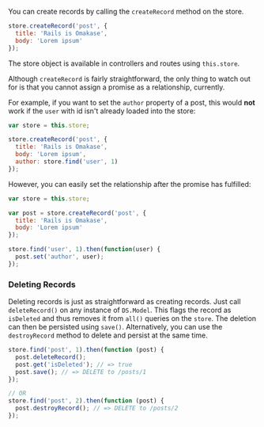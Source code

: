 You can create records by calling the `createRecord` method on the store.

```javascript
store.createRecord('post', {
  title: 'Rails is Omakase',
  body: 'Lorem ipsum'
});
```

The store object is available in controllers and routes using `this.store`.

Although `createRecord` is fairly straightforward, the only thing to watch out for
is that you cannot assign a promise as a relationship, currently.

For example, if you want to set the `author` property of a post, this would **not** work
if the `user` with id isn't already loaded into the store:

```javascript
var store = this.store;

store.createRecord('post', {
  title: 'Rails is Omakase',
  body: 'Lorem ipsum',
  author: store.find('user', 1)
});
```

However, you can easily set the relationship after the promise has fulfilled:

```javascript
var store = this.store;

var post = store.createRecord('post', {
  title: 'Rails is Omakase',
  body: 'Lorem ipsum'
});

store.find('user', 1).then(function(user) {
  post.set('author', user);
});
```

### Deleting Records

Deleting records is just as straightforward as creating records. Just call `deleteRecord()`
on any instance of `DS.Model`. This flags the record as `isDeleted` and thus removes
it from `all()` queries on the `store`. The deletion can then be persisted using `save()`.
Alternatively, you can use the `destroyRecord` method to delete and persist at the same time.

```javascript
store.find('post', 1).then(function (post) {
  post.deleteRecord();
  post.get('isDeleted'); // => true
  post.save(); // => DELETE to /posts/1
});

// OR
store.find('post', 2).then(function (post) {
  post.destroyRecord(); // => DELETE to /posts/2
});
```
